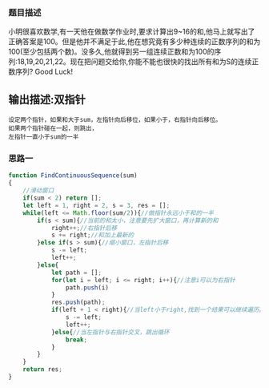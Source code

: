 ### 题目描述
小明很喜欢数学,有一天他在做数学作业时,要求计算出9~16的和,他马上就写出了正确答案是100。但是他并不满足于此,他在想究竟有多少种连续的正数序列的和为100(至少包括两个数)。没多久,他就得到另一组连续正数和为100的序列:18,19,20,21,22。现在把问题交给你,你能不能也很快的找出所有和为S的连续正数序列? Good Luck!

## 输出描述:双指针

```
设定两个指针，如果和大于sum，左指针向后移位，如果小于，右指针向后移位。
如果两个指针碰在一起，则跳出，
左指针一直小于sum的一半
```

### 思路一

```js
function FindContinuousSequence(sum)
{
    //滑动窗口
    if(sum < 2) return [];
    let left = 1, right = 2, s = 3, res = [];
    while(left <= Math.floor(sum/2)){//做指针永远小于和的一半
        if(s < sum){//当前的和太小，注意要先扩大窗口，再计算新的和
            right++;//右指针后移
            s += right;//和加上最新的
        }else if(s > sum){//缩小窗口，左指针后移
            s -= left;
            left++;
        }else{
            let path = [];
            for(let i = left; i <= right; i++){//注意i可以为右指针
                path.push(i)
            }
            res.push(path);
            if(left + 1 < right){//当left小于right,找到一个结果可以继续遍历其他结果
                s -= left;
                left++;
            }else{//当左指针与右指针交叉，跳出循环
                break;
            } 
        }
    }
    return res;
}
```



